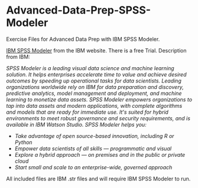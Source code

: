 # Advanced-Data-Prep-SPSS-Modeler
Exercise Files for Advanced Data Prep with IBM SPSS Modeler.

[IBM SPSS Modeler](https://www.ibm.com/products/spss-modeler) from the IBM website. There is a free Trial. Description from IBM: 

_SPSS Modeler is a leading visual data science and machine learning solution. It helps enterprises accelerate time to value and achieve desired outcomes by speeding up operational tasks for data scientists. Leading organizations worldwide rely on IBM for data preparation and discovery, predictive analytics, model management and deployment, and machine learning to monetize data assets. SPSS Modeler empowers organizations to tap into data assets and modern applications, with complete algorithms and models that are ready for immediate use. It's suited for hybrid environments to meet robust governance and security requirements, and is available in IBM Watson Studio. SPSS Modeler helps you:_

* _Take advantage of open source-based innovation, including R or Python_
* _Empower data scientists of all skills — programmatic and visual_
* _Explore a hybrid approach — on premises and in the public or private cloud_
* _Start small and scale to an enterprise-wide, governed approach_


All included files are IBM .str files and will require IBM SPSS Modeler to run. 
